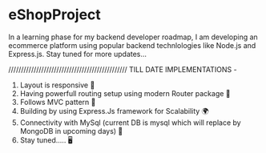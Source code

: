 # eShopProject
In a learning phase for my backend developer roadmap, I am developing an ecommerce platform using popular backend technlologies like Node.js and Express.js.
Stay tuned for more updates...

///////////////////////////////////////////////
TILL DATE IMPLEMENTATIONS -
1. Layout is responsive 📲
2. Having powerfull routing setup using modern Router package 🚀
3. Follows MVC pattern 📂
4. Building by using Express.Js framework for Scalability 🌍
5. Connectivity with MySql (current DB is mysql which will replace by MongoDB in upcoming days) 🗼
6. Stay tuned..... 🖥️
   
